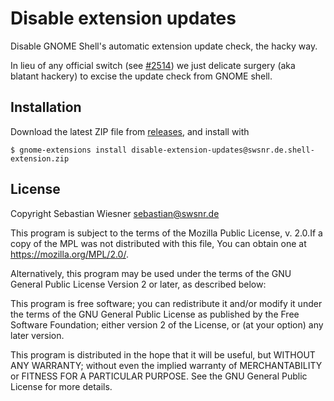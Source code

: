 # Disable extension updates

Disable GNOME Shell's automatic extension update check, the hacky way.

In lieu of any official switch (see [#2514](https://gitlab.gnome.org/GNOME/gnome-shell/-/issues/2514))
we just delicate surgery (aka blatant hackery) to excise the update check from GNOME shell.

## Installation

Download the latest ZIP file from [releases](https://github.com/swsnr/gnome-shell-extension-disable-extension-updates/releases),
and install with

```console
$ gnome-extensions install disable-extension-updates@swsnr.de.shell-extension.zip
```

## License

Copyright Sebastian Wiesner <sebastian@swsnr.de>

This program is subject to the terms of the Mozilla Public
License, v. 2.0.If a copy of the MPL was not distributed with this
file, You can obtain one at https://mozilla.org/MPL/2.0/.

Alternatively, this program may be used under the terms
of the GNU General Public License Version 2 or later, as described below:

This program is free software; you can redistribute it and/or modify
it under the terms of the GNU General Public License as published by
the Free Software Foundation; either version 2 of the License, or
(at your option) any later version.

This program is distributed in the hope that it will be useful,
but WITHOUT ANY WARRANTY; without even the implied warranty of
MERCHANTABILITY or FITNESS FOR A PARTICULAR PURPOSE.  See the
GNU General Public License for more details.

